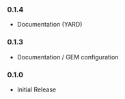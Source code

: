 ### 0.1.4
* Documentation (YARD)

### 0.1.3
* Documentation / GEM configuration

### 0.1.0
* Initial Release